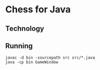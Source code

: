 # Chess for Java

## Technology

## Running

```
javac -d bin -sourcepath src src/*.java
java -cp bin GameWindow
```
